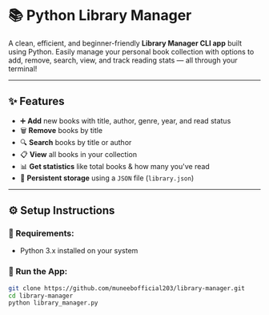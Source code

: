 # 📚 Python Library Manager

A clean, efficient, and beginner-friendly **Library Manager CLI app** built using Python. Easily manage your personal book collection with options to add, remove, search, view, and track reading stats — all through your terminal!

---

## ✨ Features

- ➕ **Add** new books with title, author, genre, year, and read status  
- 🗑️ **Remove** books by title  
- 🔍 **Search** books by title or author  
- 📋 **View** all books in your collection  
- 📊 **Get statistics** like total books & how many you've read  
- 💾 **Persistent storage** using a `JSON` file (`library.json`)

---

## ⚙️ Setup Instructions

### 📌 Requirements:
- Python 3.x installed on your system

### 🚀 Run the App:

```bash
git clone https://github.com/muneebofficial203/library-manager.git
cd library-manager
python library_manager.py
